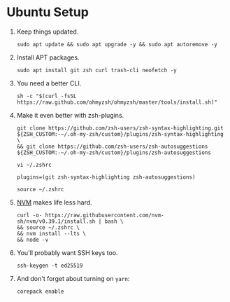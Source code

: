 # Ubuntu Setup
1. Keep things updated. 
    ```
    sudo apt update && sudo apt upgrade -y && sudo apt autoremove -y
    ```
2. Install APT packages.
    ```
    sudo apt install git zsh curl trash-cli neofetch -y
    ```
3. You need a better CLI.
    ```
    sh -c "$(curl -fsSL https://raw.github.com/ohmyzsh/ohmyzsh/master/tools/install.sh)"
    ```
4. Make it even better with zsh-plugins.
    ```
    git clone https://github.com/zsh-users/zsh-syntax-highlighting.git ${ZSH_CUSTOM:-~/.oh-my-zsh/custom}/plugins/zsh-syntax-highlighting \
    && git clone https://github.com/zsh-users/zsh-autosuggestions ${ZSH_CUSTOM:-~/.oh-my-zsh/custom}/plugins/zsh-autosuggestions
    ```
    ```
    vi ~/.zshrc
    ```
    ```
    plugins=(git zsh-syntax-highlighting zsh-autosuggestions)
    ```
    ```
    source ~/.zshrc
    ```
5. [NVM](https://github.com/nvm-sh/nvm#installing-and-updating) makes life less hard.
    ```
    curl -o- https://raw.githubusercontent.com/nvm-sh/nvm/v0.39.1/install.sh | bash \
    && source ~/.zshrc \
    && nvm install --lts \
    && node -v
    ```
6. You'll probably want SSH keys too.
    ```
    ssh-keygen -t ed25519
    ```
7. And don't forget about turning on `yarn`:
    ```
    corepack enable
    ```
